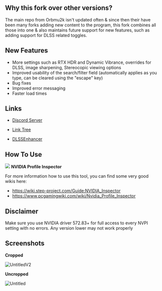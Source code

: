 ## Why this fork over other versions?
The main repo from Orbmu2k isn't updated often & since then their have been many forks adding new content to the program, this fork combines all those into one & also maintains future support for new features, such as adding support for DLSS related toggles.

## New Features
- More settings such as RTX HDR and Dynamic Vibrance, overrides for DLSS, image sharpening, Stereocopic viewing options
- Improved usability of the search/filter field (automatically applies as you type, can be cleared using the "escape" key)
- Bug fixes
- Improved error messaging
- Faster load times

## Links

* [Discord Server](https://discord.gg/dc74er8TJF)

* [Link Tree](https://linktr.ee/Hybred)

* [DLSSEnhancer](https://www.nexusmods.com/site/mods/998)

## How To Use

![](/nspector/Images/n1-016.png) **NVIDIA Profile Inspector**

For more information how to use this tool, you can find some very good wikis here:
* https://wiki.step-project.com/Guide:NVIDIA_Inspector
* https://www.pcgamingwiki.com/wiki/Nvidia_Profile_Inspector

## Disclaimer

Make sure you use NVIDIA driver 572.83+ for full access to every NVPI setting with no errors. Any version lower may not work properly

## Screenshots

**Cropped**

![UntitledV2](https://github.com/user-attachments/assets/89168980-2af4-46f8-9a0f-b609e11c7b91)

**Uncropped**

![Untitled](https://github.com/user-attachments/assets/e891eb82-38d2-4d18-ad44-b2f250237ec4)
